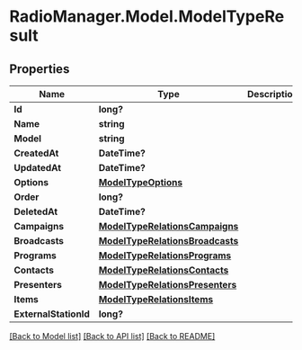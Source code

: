 # RadioManager.Model.ModelTypeResult
## Properties

Name | Type | Description | Notes
------------ | ------------- | ------------- | -------------
**Id** | **long?** |  | 
**Name** | **string** |  | [optional] 
**Model** | **string** |  | [optional] 
**CreatedAt** | **DateTime?** |  | [optional] 
**UpdatedAt** | **DateTime?** |  | [optional] 
**Options** | [**ModelTypeOptions**](ModelTypeOptions.md) |  | [optional] 
**Order** | **long?** |  | [optional] 
**DeletedAt** | **DateTime?** |  | [optional] 
**Campaigns** | [**ModelTypeRelationsCampaigns**](ModelTypeRelationsCampaigns.md) |  | [optional] 
**Broadcasts** | [**ModelTypeRelationsBroadcasts**](ModelTypeRelationsBroadcasts.md) |  | [optional] 
**Programs** | [**ModelTypeRelationsPrograms**](ModelTypeRelationsPrograms.md) |  | [optional] 
**Contacts** | [**ModelTypeRelationsContacts**](ModelTypeRelationsContacts.md) |  | [optional] 
**Presenters** | [**ModelTypeRelationsPresenters**](ModelTypeRelationsPresenters.md) |  | [optional] 
**Items** | [**ModelTypeRelationsItems**](ModelTypeRelationsItems.md) |  | [optional] 
**ExternalStationId** | **long?** |  | [optional] 

[[Back to Model list]](../README.md#documentation-for-models) [[Back to API list]](../README.md#documentation-for-api-endpoints) [[Back to README]](../README.md)

